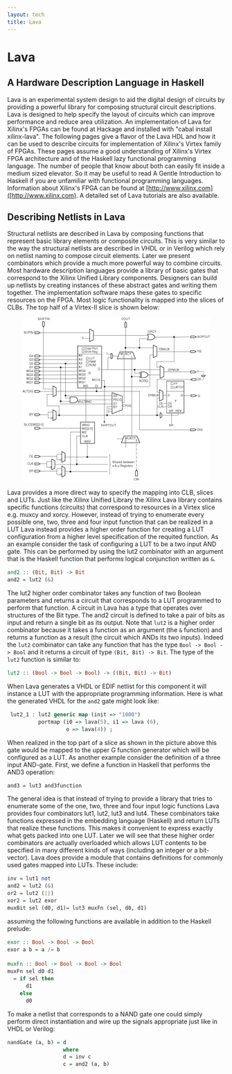 ```yaml
---
layout: tech
title: Lava
---
```

# Lava

## A Hardware Description Language in Haskell
Lava is an experimental system design to aid the digital design of circuits by providing a powerful library for composing structural circuit descriptions. Lava is designed to help specify the layout of circuits which can improve performance and reduce area utilization. An implementation of Lava for Xilinx's FPGAs can be found at Hackage and installed with "cabal install xilinx-lava".
The following pages give a flavor of the Lava HDL and how it can be used to describe circuits for implementation of Xilinx's Virtex family of FPGAs. These pages assume a good understanding of Xilinx's Virtex FPGA architecture and of the Haskell lazy functional programming language. The number of people that know about both can easily fit inside a medium sized elevator. So it may be useful to read A Gentle Introduction to Haskell if you are unfamiliar with functional programming languages. Information about Xilinx's FPGA can be found at
[http://www.xilinx.com]([http://www.xilinx.com). A detailed set of Lava tutorials are also available.

## Describing Netlists in Lava

Structural netlists are described in Lava by composing functions that represent basic library elements or composite circuits. This is very similar to the way the structural netlists are described in VHDL or in Verilog which rely on netlist naming to compose circuit elements. Later we present combinators which provide a much more powerful way to combine circuits.
Most hardware description languages provide a library of basic gates that correspond to the Xilinx Unified Library components. Designers can build up netlists by creating instances of these abstract gates and writing them together. The implementation software maps these gates to specific resources on the FPGA. Most logic functionality is mapped into the slices of CLBs. The top half of a Virtex-II slice is shown below:

<p align="center">
  <img src="half_slice.jpg">
</p>

Lava provides a more direct way to specify the mapping into CLB, slices and LUTs. Just like the Xilinx Unified Library the Xilinx Lava library contains specific functions (circuits) that correspond to resources in a Virtex slice e.g. muxcy and xorcy. However, instead of trying to enumerate every possible one, two, three and four input function that can be realized in a LUT Lava instead provides a higher order function for creating a LUT configuration from a higher level specification of the requited function.
As an example consider the task of configuring a LUT to be a two input AND gate. This can be performed by using the lut2 combinator with an argument that is the Haskell function that performs logical conjunction written as `&`.

```haskell
and2 :: (Bit, Bit) -> Bit
and2 = lut2 (&)
```

The lut2 higher order combinator takes any function of two Boolean parameters and returns a circuit that corresponds to a LUT programmed to perform that function. A circuit in Lava has a type that operates over structures of the Bit type. The and2 circuit is defined to take a pair of bits as input and return a single bit as its output.
Note that `lut2` is a higher order combinator because it takes a function as an argument (the `&` function) and returns a function as a result (the circuit which ANDs its two inputs). Indeed the `lut2` combinator can take any function that has the type `Bool -> Bool -> Bool` and it returns a circuit of type `(Bit, Bit) -> Bit`. The type of the `lut2` function is similar to:

```haskell
lut2 :: (Bool -> Bool -> Bool) -> ((Bit, Bit) -> Bit)
```

When Lava generates a VHDL or EDIF netlist for this component it will instance a LUT with the appropriate programming information. Here is what the generated VHDL for the `and2` gate might look like:

```vhdl
 lut2_1 : lut2 generic map (init => "1000") 
          portmap (i0 => lava(5), i1 => lava (6), 
                   o => lava(4)) ;
```

When realized in the top part of a slice as shown in the picture above this gate would be mapped to the upper G function generator which will be configured as a LUT.
As another example consider the definition of a three input AND-gate. First, we define a function in Haskell that performs the AND3 operation:

```haskell
and3 = lut3 and3function
```

The general idea is that instead of trying to provide a library that tries to enumerate some of the one, two, three and four input logic functions Lava provides four combinators lut1, lut2, lut3 and lut4. These combinators take functions expressed in the embedding language (Haskell) and return LUTs that realize these functions. This makes it convenient to express exactly what gets packed into one LUT. Later we will see that these higher order combinators are actually overloaded which allows LUT contents to be specified in many different kinds of ways (including an integer or a bit-vector).
Lava does provide a module that contains definitions for commonly used gates mapped into LUTs. These include:

```haskell
inv = lut1 not
and2 = lut2 (&)
or2 = lut2 (||)
xor2 = lut2 exor
muxBit sel (d0, d1)= lut3 muxFn (sel, d0, d1)
```

assuming the following functions are available in addition to the Haskell prelude:

```haskell
exor :: Bool -> Bool -> Bool 
exor a b = a /= b

muxFn :: Bool -> Bool -> Bool -> Bool
muxFn sel d0 d1 
  = if sel then
      d1
    else 
      d0
```

To make a netlist that corresponds to a NAND gate one could simply perform direct instantiation and wire up the signals appropriate just like in VHDL or Verilog:

```haskell
nandGate (a, b) = d 
                  where 
                  d = inv c
                  c = and2 (a, b)
```